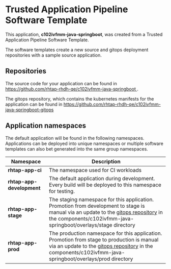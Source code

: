 # Trusted Application Pipeline Software Template

This application, **c102ivfmm-java-springboot**, was created from a Trusted Application Pipeline Software Template.

The software templates create a new source and gitops deployment repositories with a sample source application. 

## Repositories

The source code for your application can be found in [https://github.com/rhtap-rhdh-qe/c102ivfmm-java-springboot ](https://github.com/rhtap-rhdh-qe/c102ivfmm-java-springboot ).
 
The gitops repository, which contains the kubernetes manifests for the application can be found in 
[https://github.com/rhtap-rhdh-qe/c102ivfmm-java-springboot-gitops ](https://github.com/rhtap-rhdh-qe/c102ivfmm-java-springboot-gitops ) 

## Application namespaces 

The default application will be found in the following namespaces. Applications can be deployed into unique namespaces or multiple software templates can also bet generated into the same group namespaces.  

|  Namespace   |  Description   |  
| -------- | -------- |
| **rhtap-app-ci** | The namespace used for CI workloads |
| **rhtap-app-development** | The default application during development. Every build will be deployed to this namespace for testing. |
| **rhtap-app-stage** | The staging namespace for this application. Promotion from development to stage is manual via an update to the [gitops repository](https://github.com/rhtap-rhdh-qe/c102ivfmm-java-springboot-gitops ) in the components/c102ivfmm-java-springboot/overlays/stage directory |
| **rhtap-app-prod** | The production namespace for this application. Promotion from stage to production is manual via an update to the [gitops repository](https://github.com/rhtap-rhdh-qe/c102ivfmm-java-springboot-gitops ) in the components/c102ivfmm-java-springboot/overlays/prod directory |